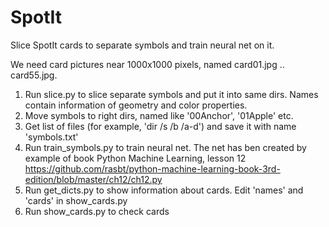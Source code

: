 # SpotIt
Slice SpotIt cards to separate symbols and train neural net on it.

We need card pictures near 1000x1000 pixels, named card01.jpg .. card55.jpg.
1. Run slice.py to slice separate symbols and put it into same dirs. Names contain information of geometry and color properties.
2. Move symbols to right dirs, named like '00Anchor', '01Apple' etc.
3. Get list of files (for example, 'dir /s /b /a-d') and save it with name 'symbols.txt'
4. Run train_symbols.py to train neural net. The net has ben created by example of book Python Machine Learning, lesson 12 https://github.com/rasbt/python-machine-learning-book-3rd-edition/blob/master/ch12/ch12.py
5. Run get_dicts.py to show information about cards. Edit 'names' and 'cards' in show_cards.py
6. Run show_cards.py to check cards
